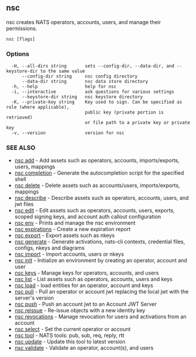 ## nsc

nsc creates NATS operators, accounts, users, and manage their permissions.

```
nsc [flags]
```

### Options

```
  -H, --all-dirs string       sets --config-dir, --data-dir, and --keystore-dir to the same value
      --config-dir string     nsc config directory
      --data-dir string       nsc data store directory
  -h, --help                  help for nsc
  -i, --interactive           ask questions for various settings
      --keystore-dir string   nsc keystore directory
  -K, --private-key string    Key used to sign. Can be specified as role (where applicable),
                              public key (private portion is retrieved)
                              or file path to a private key or private key 
  -v, --version               version for nsc
```

### SEE ALSO

* [nsc add](nsc_add.md)	 - Add assets such as operators, accounts, imports/exports, users, mappings
* [nsc completion](nsc_completion.md)	 - Generate the autocompletion script for the specified shell
* [nsc delete](nsc_delete.md)	 - Delete assets such as accounts/users, imports/exports, mappings
* [nsc describe](nsc_describe.md)	 - Describe assets such as operators, accounts, users, and jwt files
* [nsc edit](nsc_edit.md)	 - Edit assets such as operators, accounts, users, exports, scoped signing keys, and account auth callout configuration
* [nsc env](nsc_env.md)	 - Prints and manage the nsc environment
* [nsc expirations](nsc_expirations.md)	 - Create a new expiration report
* [nsc export](nsc_export.md)	 - Export assets such as nkeys
* [nsc generate](nsc_generate.md)	 - Generate activations, nats-cli contexts, credential files, configs, nkeys and diagrams
* [nsc import](nsc_import.md)	 - Import accounts, users or nkeys
* [nsc init](nsc_init.md)	 - Initialize an environment by creating an operator, account and user
* [nsc keys](nsc_keys.md)	 - Manage keys for operators, accounts, and users
* [nsc list](nsc_list.md)	 - List assets such as operators, accounts, users and keys
* [nsc load](nsc_load.md)	 - load entities for an operator, account and keys
* [nsc pull](nsc_pull.md)	 - Pull an operator or account jwt replacing the local jwt with the server's version
* [nsc push](nsc_push.md)	 - Push an account jwt to an Account JWT Server
* [nsc reissue](nsc_reissue.md)	 - Re-issue objects with a new identity key
* [nsc revocations](nsc_revocations.md)	 - Manage revocation for users and activations from an account
* [nsc select](nsc_select.md)	 - Set the current operator or account
* [nsc tool](nsc_tool.md)	 - NATS tools: pub, sub, req, reply, rtt
* [nsc update](nsc_update.md)	 - Update this tool to latest version
* [nsc validate](nsc_validate.md)	 - Validate an operator, account(s), and users

